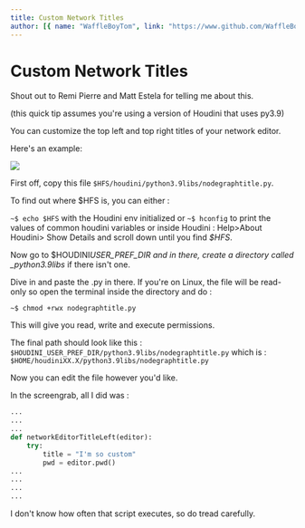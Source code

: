 ```yaml
---
title: Custom Network Titles
author: [{ name: "WaffleBoyTom", link: "https://www.github.com/WaffleBoyTom" }]
---
```


# Custom Network Titles

Shout out to Remi Pierre and Matt Estela for telling me about this.

(this quick tip assumes you're using a version of Houdini that uses py3.9)

You can customize the top left and top right titles of your network editor.

Here's an example:

![](/img/CustomNetworkTitles/1.png)

First off, copy this file `$HFS/houdini/python3.9libs/nodegraphtitle.py`.

To find out where $HFS is, you can either :

`~$ echo $HFS` with the Houdini env initialized or
`~$ hconfig` to print the values of common houdini variables
or inside Houdini : Help>About Houdini> Show Details and scroll down until you find _$HFS_.

Now go to $HOUDINI*USER_PREF_DIR and in there, create a directory called \_python3.9libs* if there isn't one.

Dive in and paste the .py in there. If you're on Linux, the file will be read-only so open the terminal inside the directory and do :

`~$ chmod +rwx nodegraphtitle.py`

This will give you read, write and execute permissions.

The final path should look like this : `$HOUDINI_USER_PREF_DIR/python3.9libs/nodegraphtitle.py`
which is :
`$HOME/houdiniXX.X/python3.9libs/nodegraphtitle.py`

Now you can edit the file however you'd like.

In the screengrab, all I did was :

```python
...
...
...
def networkEditorTitleLeft(editor):
    try:
        title = "I'm so custom"
        pwd = editor.pwd()
...
...
...
...
```

I don't know how often that script executes, so do tread carefully.

